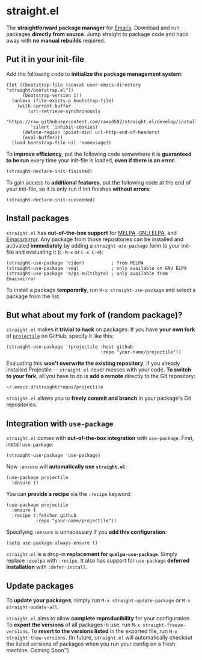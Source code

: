 # straight.el

The **straightforward package manager** for [Emacs][emacs]. Download
and run packages **directly from source**. Jump straight to package
code and hack away with **no manual rebuilds** required.

## Put it in your init-file

Add the following code to **initialize the package management
system**:

    (let ((bootstrap-file (concat user-emacs-directory "straight/bootstrap.el"))
          (bootstrap-version 1))
      (unless (file-exists-p bootstrap-file)
        (with-current-buffer
            (url-retrieve-synchronously
             "https://raw.githubusercontent.com/raxod502/straight.el/develop/install.el"
             'silent 'inhibit-cookies)
          (delete-region (point-min) url-http-end-of-headers)
          (eval-buffer)))
      (load bootstrap-file nil 'nomessage))

To **improve efficiency**, put the following code somewhere it is
**guaranteed to be run** every time your init-file is loaded, **even
if there is an error**:

    (straight-declare-init-finished)

To gain access to **additional features**, put the following code at
the end of your init-file, so it is only run if init finishes
**without errors**:

    (straight-declare-init-succeeded)

## Install packages

`straight.el` has **out-of-the-box support**
for [MELPA][melpa], [GNU ELPA][gnu elpa],
and [Emacsmirror][emacsmirror]. Any package from those repositories
can be installed and activated **immediately** by adding a
`straight-use-package` form to your init-file and evaluating it
(`C-M-x` or `C-x C-e`):

    (straight-use-package 'cider)          ; from MELPA
    (straight-use-package 'seq)            ; only available on GNU ELPA
    (straight-use-package 'a2ps-multibyte) ; only available from Emacsmirror

To install a package **temporarily**, run `M-x straight-use-package`
and select a package from the list.

## But what about my fork of (random package)?

`straight.el` makes it **trivial to hack** on packages. If you have
**your own fork** of [`projectile`][projectile] on GitHub, specify it
like this:

    (straight-use-package '(projectile :host github
                                       :repo "your-name/projectile"))

Evaluating this **won't overwrite the existing repository**, if you
already installed Projectile -- `straight.el` never messes with your
code. **To switch to your fork**, all you have to do is **add a
remote** directly to the Git repository:

    ~/.emacs.d/straight/repos/projectile

`straight.el` allows you to **freely commit and branch** in your
package's Git repositories.

## Integration with `use-package`

`straight.el` comes with **out-of-the-box integration** with
`use-package`. First, install `use-package`:

    (straight-use-package 'use-package)

Now `:ensure` will **automatically use `straight.el`**:

    (use-package projectile
      :ensure t)

You can **provide a recipe** via the `:recipe` keyword:

    (use-package projectile
      :ensure t
      :recipe (:fetcher github
               :repo "your-name/projectile"))

Specifying `:ensure` is unnecessary if you **add this configuration**:

    (setq use-package-always-ensure t)

`straight.el` is a drop-in **replacement for `quelpa-use-package`**.
Simply replace `:quelpa` with `:recipe`. It also has support for
`use-package` **deferred installation** with `:defer-install`.

## Update packages

To **update your packages**, simply run `M-x straight-update-package`
or `M-x straight-update-all`.

`straight.el` aims to allow **complete reproducibility** for your
configuration. To **export the versions** of all packages in use, run
`M-x straight-freeze-versions`. To **revert to the versions listed**
in the exported file, run `M-x straight-thaw-versions`. (In future,
`straight.el` will automatically checkout the listed versions of
packages when you run your config on a fresh machine. Coming
Soon&trade;)

[emacs]: https://www.gnu.org/software/emacs/
[emacsmirror]: https://emacsmirror.net/
[gnu elpa]: https://elpa.gnu.org/
[melpa]: http://melpa.org/#/
[projectile]: https://github.com/bbatsov/projectile
[recipe format]: https://github.com/melpa/melpa#recipe-format
